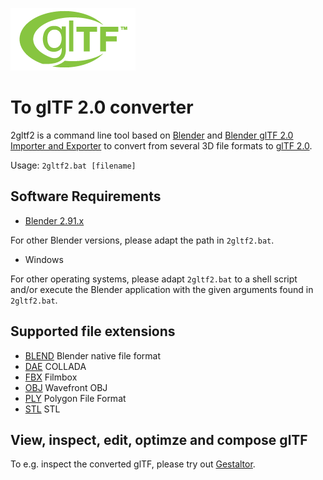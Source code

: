 [![](glTF.png)](https://github.com/KhronosGroup/glTF/tree/master/specification/2.0)

# To glTF 2.0 converter

2gltf2 is a command line tool based on [Blender](http://www.blender.org) and [Blender glTF 2.0 Importer and Exporter](https://github.com/KhronosGroup/glTF-Blender-IO) to convert from several 3D file formats to [glTF 2.0](https://www.khronos.org/gltf/).

Usage: `2gltf2.bat [filename]`

## Software Requirements

* [Blender 2.91.x](https://www.blender.org/download/)  

For other Blender versions, please adapt the path in `2gltf2.bat`.

* Windows

For other operating systems, please adapt `2gltf2.bat` to a shell script and/or execute the Blender application with the given arguments found in `2gltf2.bat`.

## Supported file extensions

* [BLEND](https://www.blender.org/) Blender native file format  
* [DAE](https://en.wikipedia.org/wiki/COLLADA) COLLADA  
* [FBX](https://en.wikipedia.org/wiki/FBX) Filmbox  
* [OBJ](https://en.wikipedia.org/wiki/Wavefront_.obj_file) Wavefront OBJ
* [PLY](https://en.wikipedia.org/wiki/PLY_(file_format)) Polygon File Format 
* [STL](https://en.wikipedia.org/wiki/STL_(file_format)) STL  


## View, inspect, edit, optimze and compose glTF

To e.g. inspect the converted glTF, please try out [Gestaltor](https://gestaltor.io/).